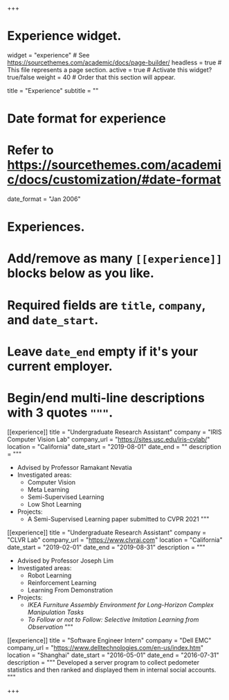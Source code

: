 +++
# Experience widget.
widget = "experience"  # See https://sourcethemes.com/academic/docs/page-builder/
headless = true  # This file represents a page section.
active = true  # Activate this widget? true/false
weight = 40  # Order that this section will appear.

title = "Experience"
subtitle = ""

# Date format for experience
#   Refer to https://sourcethemes.com/academic/docs/customization/#date-format
date_format = "Jan 2006"

# Experiences.
#   Add/remove as many `[[experience]]` blocks below as you like.
#   Required fields are `title`, `company`, and `date_start`.
#   Leave `date_end` empty if it's your current employer.
#   Begin/end multi-line descriptions with 3 quotes `"""`.
[[experience]]
  title = "Undergraduate Research Assistant"
  company = "IRIS Computer Vision Lab"
  company_url = "https://sites.usc.edu/iris-cvlab/"
  location = "California"
  date_start = "2019-08-01"
  date_end = ""
  description = """
  - Advised by Professor Ramakant Nevatia
  - Investigated areas:
    - Computer Vision
    - Meta Learning
    - Semi-Supervised Learning
    - Low Shot Learning
  - Projects:
    - A Semi-Supervised Learning paper submitted to CVPR 2021
  """

[[experience]]
  title = "Undergraduate Research Assistant"
  company = "CLVR Lab"
  company_url = "https://www.clvrai.com"
  location = "California"
  date_start = "2019-02-01"
  date_end = "2019-08-31"
  description = """
  - Advised by Professor Joseph Lim
  - Investigated areas:
    - Robot Learning
    - Reinforcement Learning
    - Learning From Demonstration
  - Projects:
    - *IKEA Furniture Assembly Environment for Long-Horizon Complex Manipulation Tasks*
    - *To Follow or not to Follow: Selective Imitation Learning from Observation*
  """

[[experience]]
  title = "Software Engineer Intern"
  company = "Dell EMC"
  company_url = "https://www.delltechnologies.com/en-us/index.htm"
  location = "Shanghai"
  date_start = "2016-05-01"
  date_end = "2016-07-31"
  description = """
  Developed a server program to collect pedometer statistics and then ranked and displayed them in internal social accounts.
  """

+++

